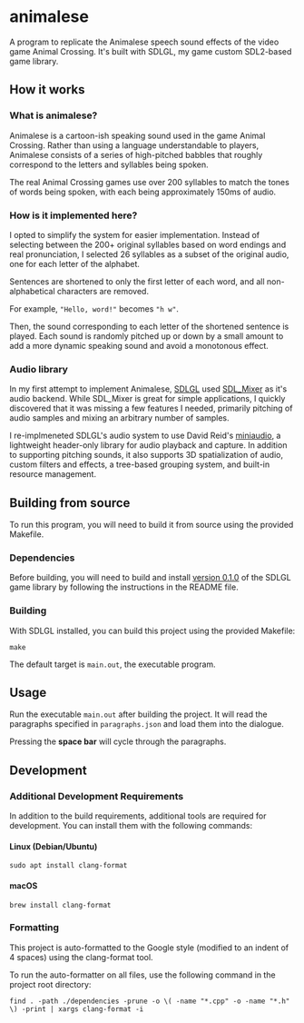 # animalese
A program to replicate the Animalese speech sound effects of the video game
Animal Crossing. It's built with SDLGL, my game custom SDL2-based game library.

## How it works

### What is animalese?

Animalese is a cartoon-ish speaking sound used in the game Animal Crossing.
Rather than using a language understandable to players, Animalese consists
of a series of high-pitched babbles that roughly correspond to the letters
and syllables being spoken.

The real Animal Crossing games use over 200 syllables to match the tones of
words being spoken, with each being approximately 150ms of audio.

### How is it implemented here?

I opted to simplify the system for easier implementation. Instead of
selecting between the 200+ original syllables based on word endings and
real pronunciation, I selected 26 syllables as a subset of the original audio,
one for each letter of the alphabet.

Sentences are shortened to only the first letter of each word, and all
non-alphabetical characters are removed.

For example, `"Hello, word!"` becomes `"h w"`.

Then, the sound corresponding to each letter of the shortened sentence is
played. Each sound is randomly pitched up or down by a small amount to add
a more dynamic speaking sound and avoid a monotonous effect.

### Audio library

In my first attempt to implement Animalese, [SDLGL](https://github.com/graysonpike/sdlgl)
used [SDL_Mixer](https://github.com/libsdl-org/SDL_mixer) as it's audio backend.
While SDL_Mixer is great for simple applications, I quickly discovered that it
was missing a few features I needed, primarily pitching of audio samples and
mixing an arbitrary number of samples.

I re-implmeneted SDLGL's audio system to use David Reid's
[miniaudio](https://github.com/mackron/miniaudio), a lightweight header-only
library for audio playback and capture. In addition to supporting pitching sounds,
it also supports 3D spatialization of audio, custom filters and effects,
a tree-based grouping system, and built-in resource management.

## Building from source

To run this program, you will need to build it from source using the
provided Makefile.

### Dependencies

Before building, you will need to build and install
[version 0.1.0](https://github.com/graysonpike/sdlgl/releases/tag/v0.1.0)
of the SDLGL game library by following the instructions in the README file.

### Building

With SDLGL installed, you can build this project using the provided Makefile:

```shell
make
```

The default target is `main.out`, the executable program.

## Usage

Run the executable `main.out` after building the project. It will read the
paragraphs specified in `paragraphs.json` and load them into the dialogue.

Pressing the **space bar** will cycle through the paragraphs.

## Development

### Additional Development Requirements
In addition to the build requirements, additional tools are required for
development. You can install them with the following commands:
#### Linux (Debian/Ubuntu)
```shell
sudo apt install clang-format
```
#### macOS
```shell
brew install clang-format
```

### Formatting
This project is auto-formatted to the Google style (modified to an indent
of 4 spaces) using the clang-format tool.

To run the auto-formatter on all files, use the following command in the
project root directory:
```shell
find . -path ./dependencies -prune -o \( -name "*.cpp" -o -name "*.h" \) -print | xargs clang-format -i
```
